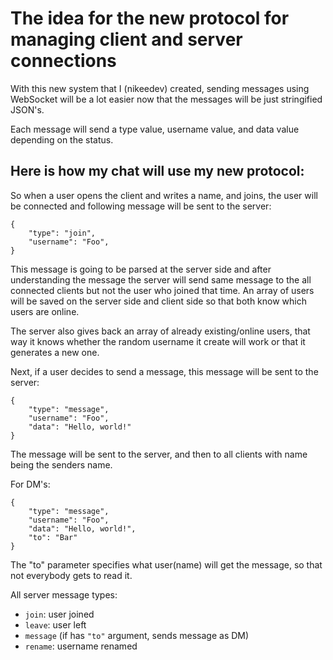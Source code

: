 # The idea for the new protocol for managing client and server connections

With this new system that I (nikeedev) created, sending messages using WebSocket will be a lot easier now that the messages will be just stringified JSON's.

Each message will send a type value, username value, and data value depending on the status.


## Here is how my chat will use my new protocol:

So when a user opens the client and writes a name, and joins, the user will be connected and following message will be sent to the server:

```jsonc
{
    "type": "join",
    "username": "Foo",
}
```

This message is going to be parsed at the server side and after understanding the message the server will send same message to the all connected clients but not the user who joined that time. An array of users will be saved on the server side and client side so that both know which users are online.

The server also gives back an array of already existing/online users, that way it knows whether the random username it create will work or that it generates a new one.


Next, if a user decides to send a message, this message will be sent to the server: 

```jsonc
{
    "type": "message",
    "username": "Foo",
    "data": "Hello, world!" 
}
```

The message will be sent to the server, and then to all clients with name being the senders name.

For DM's:

```jsonc
{
    "type": "message",
    "username": "Foo",
    "data": "Hello, world!",
    "to": "Bar"
}
```

The "to" parameter specifies what user(name) will get the message, so that not everybody gets to read it.

All server message types:
- `join`: user joined 
- `leave`: user left
- `message` (if has `"to"` argument, sends message as DM)
- `rename`: username renamed
